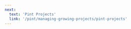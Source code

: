 ```yaml
---
next: 
  text: 'Pint Projects'
  link: '/pint/managing-growing-projects/pint-projects'
---
```

<ExternalContent url="https://essential-contributions.github.io/pint/book/projects/index.html" selector="main" />
